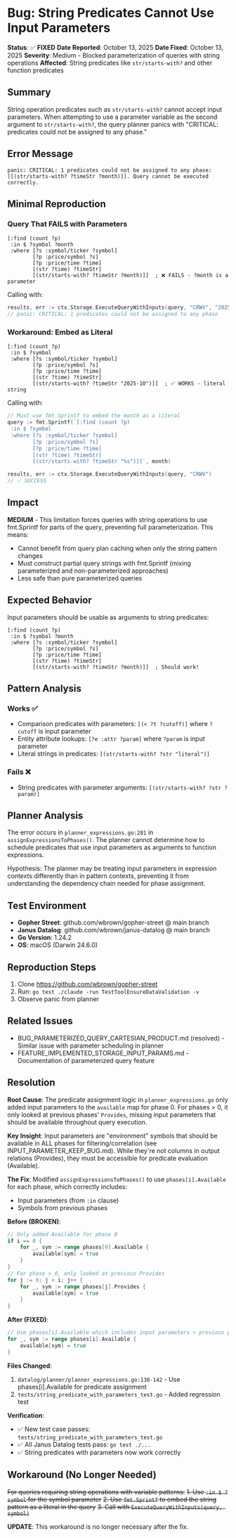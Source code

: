 # Bug: String Predicates Cannot Use Input Parameters

**Status**: ✅ **FIXED**
**Date Reported**: October 13, 2025
**Date Fixed**: October 13, 2025
**Severity**: Medium - Blocked parameterization of queries with string operations
**Affected**: String predicates like `str/starts-with?` and other function predicates

## Summary

String operation predicates such as `str/starts-with?` cannot accept input parameters. When attempting to use a parameter variable as the second argument to `str/starts-with?`, the query planner panics with "CRITICAL: predicates could not be assigned to any phase."

## Error Message

```
panic: CRITICAL: 1 predicates could not be assigned to any phase: [[(str/starts-with? ?timeStr ?month)]]. Query cannot be executed correctly.
```

## Minimal Reproduction

### Query That FAILS with Parameters

```datalog
[:find (count ?p)
 :in $ ?symbol ?month
 :where [?s :symbol/ticker ?symbol]
        [?p :price/symbol ?s]
        [?p :price/time ?time]
        [(str ?time) ?timeStr]
        [(str/starts-with? ?timeStr ?month)]]  ; ❌ FAILS - ?month is a parameter
```

Calling with:
```go
results, err := ctx.Storage.ExecuteQueryWithInputs(query, "CRWV", "2025-10")
// panic: CRITICAL: 1 predicates could not be assigned to any phase
```

### Workaround: Embed as Literal

```datalog
[:find (count ?p)
 :in $ ?symbol
 :where [?s :symbol/ticker ?symbol]
        [?p :price/symbol ?s]
        [?p :price/time ?time]
        [(str ?time) ?timeStr]
        [(str/starts-with? ?timeStr "2025-10")]]  ; ✅ WORKS - literal string
```

Calling with:
```go
// Must use fmt.Sprintf to embed the month as a literal
query := fmt.Sprintf(`[:find (count ?p)
 :in $ ?symbol
 :where [?s :symbol/ticker ?symbol]
        [?p :price/symbol ?s]
        [?p :price/time ?time]
        [(str ?time) ?timeStr]
        [(str/starts-with? ?timeStr "%s")]]`, month)

results, err := ctx.Storage.ExecuteQueryWithInputs(query, "CRWV")
// ✅ SUCCESS
```

## Impact

**MEDIUM** - This limitation forces queries with string operations to use fmt.Sprintf for parts of the query, preventing full parameterization. This means:
- Cannot benefit from query plan caching when only the string pattern changes
- Must construct partial query strings with fmt.Sprintf (mixing parameterized and non-parameterized approaches)
- Less safe than pure parameterized queries

## Expected Behavior

Input parameters should be usable as arguments to string predicates:

```datalog
[:find (count ?p)
 :in $ ?symbol ?month
 :where [?s :symbol/ticker ?symbol]
        [?p :price/symbol ?s]
        [?p :price/time ?time]
        [(str ?time) ?timeStr]
        [(str/starts-with? ?timeStr ?month)]]  ; Should work!
```

## Pattern Analysis

### Works ✅
- Comparison predicates with parameters: `[(< ?t ?cutoff)]` where `?cutoff` is input parameter
- Entity attribute lookups: `[?e :attr ?param]` where `?param` is input parameter
- Literal strings in predicates: `[(str/starts-with? ?str "literal")]`

### Fails ❌
- String predicates with parameter arguments: `[(str/starts-with? ?str ?param)]`

## Planner Analysis

The error occurs in `planner_expressions.go:281` in `assignExpressionsToPhases()`. The planner cannot determine how to schedule predicates that use input parameters as arguments to function expressions.

Hypothesis: The planner may be treating input parameters in expression contexts differently than in pattern contexts, preventing it from understanding the dependency chain needed for phase assignment.

## Test Environment

- **Gopher Street**: github.com/wbrown/gopher-street @ main branch
- **Janus Datalog**: github.com/wbrown/janus-datalog @ main branch
- **Go Version**: 1.24.2
- **OS**: macOS (Darwin 24.6.0)

## Reproduction Steps

1. Clone https://github.com/wbrown/gopher-street
2. Run: `go test ./claude -run TestToolEnsureDataValidation -v`
3. Observe panic from planner

## Related Issues

- BUG_PARAMETERIZED_QUERY_CARTESIAN_PRODUCT.md (resolved) - Similar issue with parameter scheduling in planner
- FEATURE_IMPLEMENTED_STORAGE_INPUT_PARAMS.md - Documentation of parameterized query feature

## Resolution

**Root Cause**: The predicate assignment logic in `planner_expressions.go` only added input parameters to the `available` map for phase 0. For phases > 0, it only looked at previous phases' `Provides`, missing input parameters that should be available throughout query execution.

**Key Insight**: Input parameters are "environment" symbols that should be available in ALL phases for filtering/correlation (see INPUT_PARAMETER_KEEP_BUG.md). While they're not columns in output relations (Provides), they must be accessible for predicate evaluation (Available).

**The Fix**: Modified `assignExpressionsToPhases()` to use `phases[i].Available` for each phase, which correctly includes:
- Input parameters (from `:in` clause)
- Symbols from previous phases

**Before (BROKEN)**:
```go
// Only added Available for phase 0
if i == 0 {
    for _, sym := range phases[0].Available {
        available[sym] = true
    }
}
// For phase > 0, only looked at previous Provides
for j := 0; j < i; j++ {
    for _, sym := range phases[j].Provides {
        available[sym] = true
    }
}
```

**After (FIXED)**:
```go
// Use phases[i].Available which includes input parameters + previous provides
for _, sym := range phases[i].Available {
    available[sym] = true
}
```

**Files Changed**:
1. `datalog/planner/planner_expressions.go:138-142` - Use phases[i].Available for predicate assignment
2. `tests/string_predicate_with_parameters_test.go` - Added regression test

**Verification**:
- ✅ New test case passes: `tests/string_predicate_with_parameters_test.go`
- ✅ All Janus Datalog tests pass: `go test ./...`
- ✅ String predicates with parameters now work correctly

## Workaround (No Longer Needed)

~~For queries requiring string operations with variable patterns:~~
~~1. Use `:in $ ?symbol` for the symbol parameter~~
~~2. Use `fmt.Sprintf` to embed the string pattern as a literal in the query~~
~~3. Call with `ExecuteQueryWithInputs(query, symbol)`~~

**UPDATE**: This workaround is no longer necessary after the fix.
